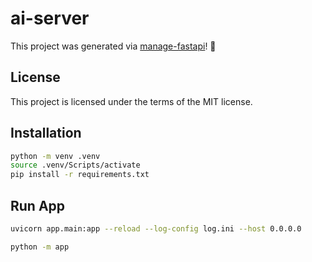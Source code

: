 # ai-server

This project was generated via [manage-fastapi](https://ycd.github.io/manage-fastapi/)! :tada:

## License

This project is licensed under the terms of the MIT license.

## Installation

```bash
python -m venv .venv
source .venv/Scripts/activate
pip install -r requirements.txt
```

## Run App

```bash
uvicorn app.main:app --reload --log-config log.ini --host 0.0.0.0
```

```bash
python -m app
```
